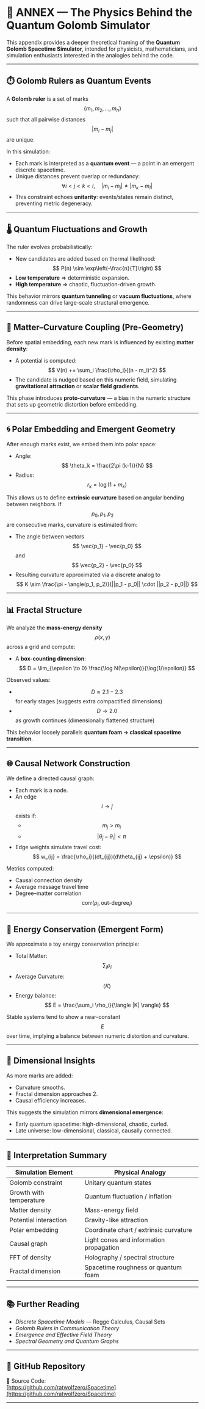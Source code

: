 # 🧠 ANNEX — The Physics Behind the Quantum Golomb Simulator

This appendix provides a deeper theoretical framing of the **Quantum Golomb Spacetime Simulator**, intended for physicists, mathematicians, and simulation enthusiasts interested in the analogies behind the code.

---

## ⏱️ Golomb Rulers as Quantum Events

A **Golomb ruler** is a set of marks $$\{m_1, m_2, \dots, m_n\}$$ such that all pairwise distances $$ |m_i - m_j| $$ are unique.

In this simulation:

- Each mark is interpreted as a **quantum event** — a point in an emergent discrete spacetime.
- Unique distances prevent overlap or redundancy:  
  $$ \forall i < j < k < l,\quad |m_i - m_j| \ne |m_k - m_l| $$
- This constraint echoes **unitarity**: events/states remain distinct, preventing metric degeneracy.

---

## 🌡️ Quantum Fluctuations and Growth

The ruler evolves probabilistically:

- New candidates are added based on thermal likelihood:  
  $$ P(n) \sim \exp\left(-\frac{n}{T}\right) $$
- **Low temperature** ⇒ deterministic expansion.  
- **High temperature** ⇒ chaotic, fluctuation-driven growth.

This behavior mirrors **quantum tunneling** or **vacuum fluctuations**, where randomness can drive large-scale structural emergence.

---

## 🌌 Matter–Curvature Coupling (Pre-Geometry)

Before spatial embedding, each new mark is influenced by existing **matter density**:

- A potential is computed:  
  $$ V(n) += \sum_i \frac{\rho_i}{(n - m_i)^2} $$
- The candidate is nudged based on this numeric field, simulating **gravitational attraction** or **scalar field gradients**.

This phase introduces **proto-curvature** — a bias in the numeric structure that sets up geometric distortion before embedding.

---

## 🌀 Polar Embedding and Emergent Geometry

After enough marks exist, we embed them into polar space:

- Angle:  
  $$ \theta_k = \frac{2\pi (k-1)}{N} $$
- Radius:  
  $$ r_k = \log(1 + m_k) $$

This allows us to define **extrinsic curvature** based on angular bending between neighbors. If $$ p_0, p_1, p_2 $$ are consecutive marks, curvature is estimated from:

- The angle between vectors $$ \vec{p_1} - \vec{p_0} $$ and $$ \vec{p_2} - \vec{p_0} $$
- Resulting curvature approximated via a discrete analog to  
  $$ K \sim \frac{\pi - \angle(p_1, p_2)}{||p_1 - p_0|| \cdot ||p_2 - p_0||} $$

---

## 📊 Fractal Structure

We analyze the **mass-energy density** $$ \rho(x, y) $$ across a grid and compute:

- A **box-counting dimension**:  
  $$ D = \lim_{\epsilon \to 0} \frac{\log N(\epsilon)}{\log(1/\epsilon)} $$

Observed values:

- $$ D \approx 2.1 - 2.3 $$ for early stages (suggests extra compactified dimensions)
- $$ D \to 2.0 $$ as growth continues (dimensionally flattened structure)

This behavior loosely parallels **quantum foam → classical spacetime transition**.

---

## 🌐 Causal Network Construction

We define a directed causal graph:

- Each mark is a node.
- An edge $$ i \to j $$ exists if:
  - $$ m_j > m_i $$
  - $$ |\theta_j - \theta_i| < \pi $$
- Edge weights simulate travel cost:  
  $$ w_{ij} = \frac{\rho_i}{(dt_{ij})(d\theta_{ij} + \epsilon)} $$

Metrics computed:

- Causal connection density
- Average message travel time
- Degree–matter correlation  
  $$ \text{corr}(\rho_i, \text{out-degree}_i) $$

---

## 🔋 Energy Conservation (Emergent Form)

We approximate a toy energy conservation principle:

- Total Matter: $$ \sum_i \rho_i $$
- Average Curvature: $$ \langle K \rangle $$
- Energy balance:  
  $$ E = \frac{\sum_i \rho_i}{\langle |K| \rangle} $$

Stable systems tend to show a near-constant $$ E $$ over time, implying a balance between numeric distortion and curvature.

---

## 📏 Dimensional Insights

As more marks are added:

- Curvature smooths.
- Fractal dimension approaches 2.
- Causal efficiency increases.

This suggests the simulation mirrors **dimensional emergence**:

- Early quantum spacetime: high-dimensional, chaotic, curled.
- Late universe: low-dimensional, classical, causally connected.

---

## 🧾 Interpretation Summary

| Simulation Element       | Physical Analogy                          |
|--------------------------|-------------------------------------------|
| Golomb constraint        | Unitary quantum states                    |
| Growth with temperature  | Quantum fluctuation / inflation           |
| Matter density           | Mass-energy field                         |
| Potential interaction    | Gravity-like attraction                   |
| Polar embedding          | Coordinate chart / extrinsic curvature    |
| Causal graph             | Light cones and information propagation   |
| FFT of density           | Holography / spectral structure           |
| Fractal dimension        | Spacetime roughness or quantum foam       |

---

## 📚 Further Reading

- *Discrete Spacetime Models* — Regge Calculus, Causal Sets  
- *Golomb Rulers in Communication Theory*  
- *Emergence and Effective Field Theory*  
- *Spectral Geometry and Quantum Graphs*

---

## 🚀 GitHub Repository

🧪 Source Code:  
[https://github.com/ratwolfzero/Spacetime](https://github.com/ratwolfzero/Spacetime)

---
